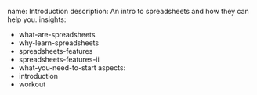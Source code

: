 name: Introduction
description: An intro to spreadsheets and how they can help you.
insights:
  - what-are-spreadsheets
  - why-learn-spreadsheets
  - spreadsheets-features
  - spreadsheets-features-ii
  - what-you-need-to-start
aspects:
  - introduction
  - workout
